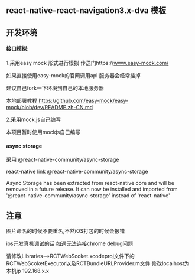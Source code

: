 ## react-native-react-navigation3.x-dva 模板


## 开发环境

#### 接口模拟:

1.采用easy mock 形式进行模拟 传送门https://www.easy-mock.com/ 

如果直接使用easy-mock的官网调用api 服务器会经常挂掉 

建议自己fork一下环境到自己的本地服务器  

本地部署教程 https://github.com/easy-mock/easy-mock/blob/dev/README.zh-CN.md

2.采用mock.js自己编写

本项目暂时使用mockjs自己编写

#### async storage 
采用 @react-native-community/async-storage

react-native link @react-native-community/async-storage

Async Storage has been extracted from react-native core and will be removed in a future release. It can now be installed and imported from '@react-native-community/async-storage' instead of 'react-native'


## 注意

图片命名的时候不要重名,不然iOS打包的时候会报错

ios开发真机调试的话 如遇无法连接chrome debug问题

请修改Libraries——>RCTWebScoket.xcodeproj文件下的RCTWebScoketExecutor以及RCTBundleURLProvider.m文件  修改localhost为本机ip 192.168.x.x
